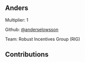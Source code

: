 
## Anders
Multiplier: 1

Github: [@anderselowsson](https://github.com/anderselowsson)

Team: Robust Incentives Group (RIG)

## Contributions
